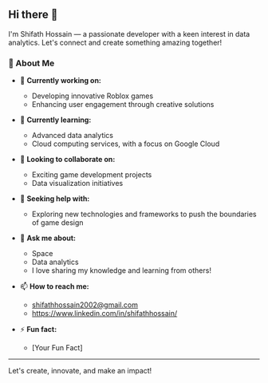 ## Hi there 👋

I'm Shifath Hossain — a passionate developer with a keen interest in data analytics. Let's connect and create something amazing together!

### 🌟 About Me

- 🔭 **Currently working on:** 
  - Developing innovative Roblox games
  - Enhancing user engagement through creative solutions

- 🌱 **Currently learning:** 
  - Advanced data analytics
  - Cloud computing services, with a focus on Google Cloud

- 👯 **Looking to collaborate on:** 
  - Exciting game development projects
  - Data visualization initiatives

- 🤔 **Seeking help with:** 
  - Exploring new technologies and frameworks to push the boundaries of game design

- 💬 **Ask me about:** 
  - Space
  - Data analytics
  - I love sharing my knowledge and learning from others!

- 📫 **How to reach me:** 
  - shifathhossain2002@gmail.com
  - https://www.linkedin.com/in/shifathhossain/

- ⚡ **Fun fact:** 
  - [Your Fun Fact]

---

Let's create, innovate, and make an impact!
